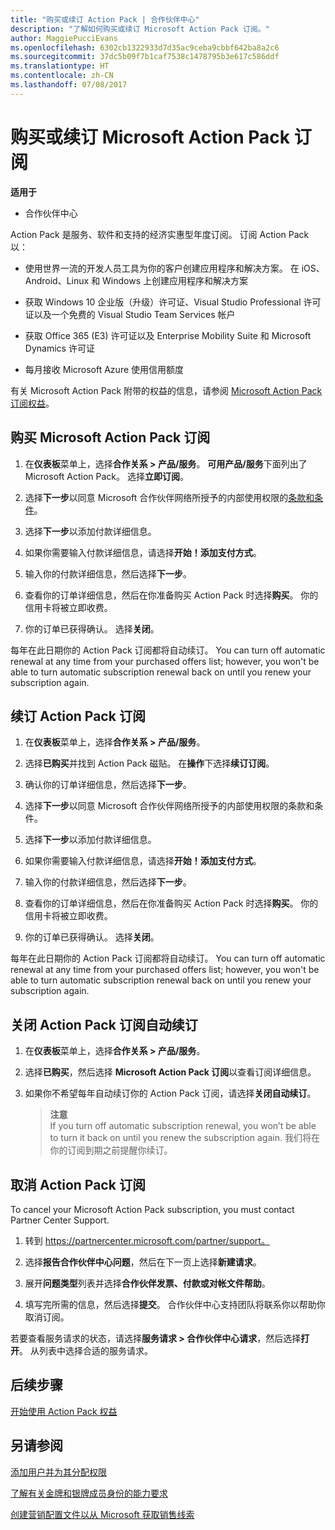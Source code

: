 ```yaml
---
title: "购买或续订 Action Pack | 合作伙伴中心"
description: "了解如何购买或续订 Microsoft Action Pack 订阅。"
author: MaggiePucciEvans
ms.openlocfilehash: 6302cb1322933d7d35ac9ceba9cbbf642ba8a2c6
ms.sourcegitcommit: 37dc5b09f7b1caf7538c1478795b3e617c586ddf
ms.translationtype: HT
ms.contentlocale: zh-CN
ms.lasthandoff: 07/08/2017
---
```

# <a name="purchase-or-renew-a-microsoft-action-pack-subscription"></a>购买或续订 Microsoft Action Pack 订阅

**适用于**

-  合作伙伴中心


Action Pack 是服务、软件和支持的经济实惠型年度订阅。 订阅 Action Pack 以：

- 使用世界一流的开发人员工具为你的客户创建应用程序和解决方案。 在 iOS、Android、Linux 和 Windows 上创建应用程序和解决方案 

- 获取 Windows 10 企业版（升级）许可证、Visual Studio Professional 许可证以及一个免费的 Visual Studio Team Services 帐户 

- 获取 Office 365 (E3) 许可证以及 Enterprise Mobility Suite 和 Microsoft Dynamics 许可证 

- 每月接收 Microsoft Azure 使用信用额度

有关 Microsoft Action Pack 附带的权益的信息，请参阅 [Microsoft Action Pack 订阅权益](mpn-action-pack-subscription-benefits.md)。 


## <a name="purchase-a-microsoft-action-pack-subscription"></a>购买 Microsoft Action Pack 订阅

1. 在**仪表板**菜单上，选择**合作关系 > 产品/服务**。 **可用产品/服务**下面列出了 Microsoft Action Pack。 选择**立即订阅**。 

2. 选择**下一步**以同意 Microsoft 合作伙伴网络所授予的内部使用权限的[条款和条件](https://go.microsoft.com/fwlink/?linkid=842232)。  

3. 选择**下一步**以添加付款详细信息。 

4. 如果你需要输入付款详细信息，请选择**开始！添加支付方式**。 

5. 输入你的付款详细信息，然后选择**下一步**。

6. 查看你的订单详细信息，然后在你准备购买 Action Pack 时选择**购买**。 你的信用卡将被立即收费。

7. 你的订单已获得确认。 选择**关闭**。

每年在此日期你的 Action Pack 订阅都将自动续订。 You can turn off automatic renewal at any time from your purchased offers list; however, you won't be able to turn automatic subscription renewal back on until you renew your subscription again. 


## <a name="renew-your-action-pack-subscription"></a>续订 Action Pack 订阅

1. 在**仪表板**菜单上，选择**合作关系 > 产品/服务**。  

2. 选择**已购买**并找到 Action Pack 磁贴。 在**操作**下选择**续订订阅**。  

3. 确认你的订单详细信息，然后选择**下一步**。

4. 选择**下一步**以同意 Microsoft 合作伙伴网络所授予的内部使用权限的条款和条件。  

5. 选择**下一步**以添加付款详细信息。 

6. 如果你需要输入付款详细信息，请选择**开始！添加支付方式**。 

7. 输入你的付款详细信息，然后选择**下一步**。

8. 查看你的订单详细信息，然后在你准备购买 Action Pack 时选择**购买**。 你的信用卡将被立即收费。

9. 你的订单已获得确认。 选择**关闭**。

每年在此日期你的 Action Pack 订阅都将自动续订。 You can turn off automatic renewal at any time from your purchased offers list; however, you won't be able to turn automatic subscription renewal back on until you renew your subscription again. 


## <a name="turn-off-automatic-action-pack-subscription-renewal"></a>关闭 Action Pack 订阅自动续订

1. 在**仪表板**菜单上，选择**合作关系 > 产品/服务**。 

2. 选择**已购买**，然后选择 **Microsoft Action Pack 订阅**以查看订阅详细信息。 

3. 如果你不希望每年自动续订你的 Action Pack 订阅，请选择**关闭自动续订**。 

    >**注意**<br>
    If you turn off automatic subscription renewal, you won’t be able to turn it back on until you renew the subscription again. 我们将在你的订阅到期之前提醒你续订。


## <a name="cancel-your-action-pack-subscription"></a>取消 Action Pack 订阅

To cancel your Microsoft Action Pack subscription, you must contact Partner Center Support.

1. 转到 https://partnercenter.microsoft.com/partner/support。

2. 选择**报告合作伙伴中心问题**，然后在下一页上选择**新建请求**。

3. 展开**问题类型**列表并选择**合作伙伴发票、付款或对帐文件帮助**。 

4. 填写完所需的信息，然后选择**提交**。 合作伙伴中心支持团队将联系你以帮助你取消订阅。

若要查看服务请求的状态，请选择**服务请求 > 合作伙伴中心请求**，然后选择**打开**。 从列表中选择合适的服务请求。  

 
## <a name="next-steps"></a>后续步骤

[开始使用 Action Pack 权益](manage-your-partner-network-benefits.md)


## <a name="see-also"></a>另请参阅

[添加用户并为其分配权限](create-user-accounts-and-set-permissions.md)

[了解有关金牌和银牌成员身份的能力要求](learn-about-competencies.md)

[创建营销配置文件以从 Microsoft 获取销售线索](create-a-marketing-profile.md)



